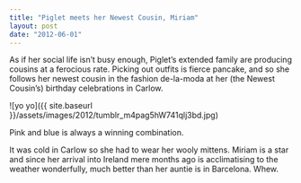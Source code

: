 ```yaml
---
title: "Piglet meets her Newest Cousin, Miriam"
layout: post
date: "2012-06-01"
---
```


As if her social life isn’t busy enough, Piglet’s extended family are producing cousins at a ferocious rate. Picking out outfits is fierce pancake, and so she follows her newest cousin in the fashion de-la-moda at her (the Newest Cousin’s) birthday celebrations in Carlow.

![yo yo]({{ site.baseurl }}/assets/images/2012/tumblr_m4pag5hW741qlj3bd.jpg)

Pink and blue is always a winning combination.

It was cold in Carlow so she had to wear her wooly mittens. Miriam is a star and since her arrival into Ireland mere months ago is acclimatising to the weather wonderfully, much better than her auntie is in Barcelona. Whew.
